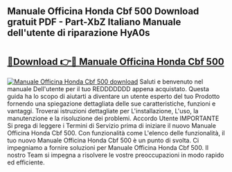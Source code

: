 ## Manuale Officina Honda Cbf 500 Download gratuit PDF - Part-XbZ Italiano Manuale dell'utente di riparazione HyA0s

# <h2><a href="http://dfdujt1.blite.top/?on=Manuale+Officina+Honda+Cbf+500">🔗Download 👉🔴 Manuale Officina Honda Cbf 500</a></h2>

[![Manuale Officina Honda Cbf 500 download](https://i.imgur.com/lujVjoI.png)](http://dfdujt1.blite.top/?on=Manuale+Officina+Honda+Cbf+500)
Saluti e benvenuto nel manuale Dell'utente per il tuo REDDDDDDD appena acquistato. Questa guida ha lo scopo di aiutarti a diventare un utente esperto del tuo Prodotto fornendo una spiegazione dettagliata delle sue caratteristiche, funzioni e vantaggi. Troverai istruzioni dettagliate per L'installazione, L'uso, la manutenzione e la risoluzione dei problemi. Accordo Utente IMPORTANTE Si prega di leggere i Termini di Servizio prima di iniziare il nuovo Manuale Officina Honda Cbf 500. Con funzionalità come L'elenco delle funzionalità, il tuo nuovo Manuale Officina Honda Cbf 500 è un punto di svolta. Ci impegniamo a fornire soluzioni per Manuale Officina Honda Cbf 500. Il nostro Team si impegna a risolvere le vostre preoccupazioni in modo rapido ed efficiente.
